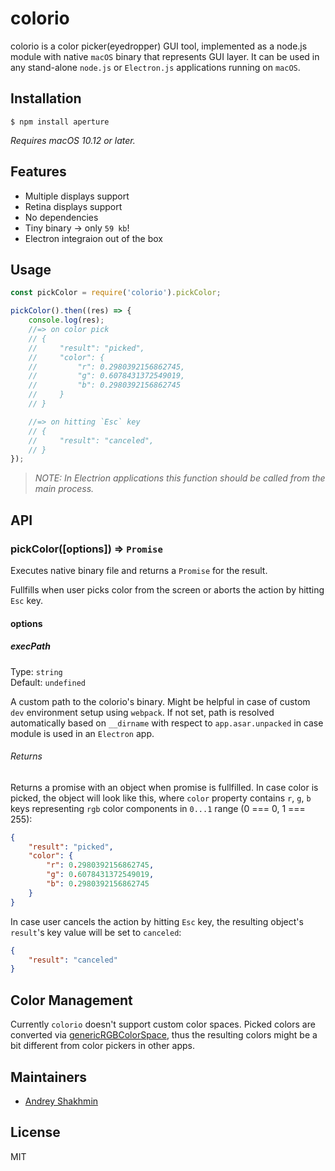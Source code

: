 # colorio

colorio is a color picker(eyedropper) GUI tool, implemented as a node.js module with native `macOS` binary that represents GUI layer. It can be used in any stand-alone `node.js` or `Electron.js` applications running on `macOS`.

## Installation

```
$ npm install aperture
```

*Requires macOS 10.12 or later.*

## Features

- Multiple displays support
- Retina displays support
- No dependencies
- Tiny binary -> only `59 kb`!
- Electron integraion out of the box

## Usage

```js
const pickColor = require('colorio').pickColor;

pickColor().then((res) => {
    console.log(res);
    //=> on color pick
    // {
    //     "result": "picked",
    //     "color": {
    //         "r": 0.2980392156862745,
    //         "g": 0.6078431372549019,
    //         "b": 0.2980392156862745
    //     }
    // }    

    //=> on hitting `Esc` key
    // {
    //     "result": "canceled",
    // }    
});
```

> _NOTE: In Electrion applications this function should be called from the main process._

## API

### pickColor([options]) => `Promise`

Executes native binary file and returns a `Promise` for the result.

Fullfills when user picks color from the screen or aborts the action by hitting `Esc` key. 

#### options

##### execPath

Type: `string`<br>
Default: `undefined`

A custom path to the colorio's binary. Might be helpful in case of custom `dev` environment setup using `webpack`. If not set, path is resolved automatically based on `__dirname` with respect to `app.asar.unpacked` in case module is used in an `Electron` app.

###### Returns

Returns a promise with an object when promise is fullfilled. In case color is picked, the object will look like this, where `color` property contains `r`, `g`, `b` keys representing `rgb` color components in `0...1` range (0 === 0, 1 === 255):
```json
{
    "result": "picked",
    "color": {
        "r": 0.2980392156862745,
        "g": 0.6078431372549019,
        "b": 0.2980392156862745
    }
}  
```

In case user cancels the action by hitting `Esc` key, the resulting object's `result`'s key value will be set to `canceled`:
```json
{
    "result": "canceled"
}  
```

## Color Management

Currently `colorio` doesn't support custom color spaces. Picked colors are converted via [genericRGBColorSpace](https://developer.apple.com/documentation/appkit/nscolorspace/1412082-genericrgbcolorspace?language=objc), thus the resulting colors might be a bit different from color pickers in other apps.

## Maintainers

- [Andrey Shakhmin](https://github.com/turbobabr)

## License

MIT

